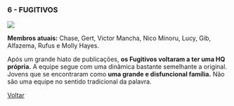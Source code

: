 ### 6 - FUGITIVOS

![](https://eb6f93.a2cdn1.secureserver.net/wp-content/uploads/2019/06/todas-equipes-marvel-11.jpg)

**Membros atuais:** Chase, Gert, Victor Mancha, Nico Minoru, Lucy, Gib, Alfazema, Rufus e Molly Hayes.

Após um grande hiato de publicações, **os Fugitivos voltaram a ter uma HQ própria.** A equipe segue com uma dinâmica bastante semelhante a original. Jovens que se encontraram como **uma grande e disfuncional família.** Não são uma equipe no sentido tradicional da palavra.

[Voltar](https://github.com/MariiCosta/SUPER_EQUIPES/blob/main/SUPER_EQUIPES.md
)